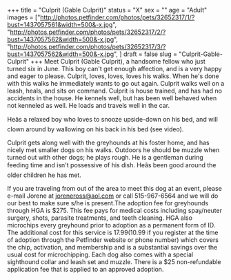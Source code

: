 +++
title = "Culprit (Gable Culprit)"
status = "X"
sex = ""
age = "Adult"
images = ["http://photos.petfinder.com/photos/pets/32652317/1/?bust=1437057561&width=500&-x.jpg",
"http://photos.petfinder.com/photos/pets/32652317/2/?bust=1437057562&width=500&-x.jpg",
"http://photos.petfinder.com/photos/pets/32652317/3/?bust=1437057562&width=500&-x.jpg",
]
draft = false
slug = "Culprit-Gable-Culprit"
+++
Meet Culprit (Gable Culprit), a handsome fellow who just turned six in June. This boy can't get enough affection, and is a very happy and eager to please. Culprit, loves, loves, loves his walks.  When he's done with this walks he immediately wants to go out again.  Culprit walks well on a leash, heals, and sits on command.  Culprit is house trained, and has had no accidents in the house. He kennels well, but has been well behaved when not kenneled as well. He loads and travels well in the car.

Heâs a relaxed boy who loves to snooze upside-down on his bed, and will clown around by wallowing on his back in his bed (see video). 

 Culprit gets along well with the greyhounds at his foster home, and has nicely met smaller dogs on his walks. Outdoors he should be muzzle when turned out with other dogs; he plays rough. He is a gentleman during feeding time and isn't possessive of his dish.  Heâs been good around the older children he has met.  


If you are traveling from out of the area to meet this dog at an event, please e-mail Jorene at joreneross@aol.com or call 515-967-6564 and we will do our best to make sure s/he is present.The adoption fee for greyhounds through HGA is $275. This fee pays for medical costs including spay/neuter surgery, shots, parasite treatments, and teeth cleaning. HGA also microchips every greyhound prior to adoption as a permanent form of ID. The additional cost for this service is $17.99 ($10.99 if you register at the time of adoption through the Petfinder website or phone number) which covers the chip, activation, and membership and is a substantial savings over the usual cost for microchipping. Each dog also comes with a special sighthound collar and leash set and muzzle. There is a $25 non-refundable application fee that is applied to an approved adoption.
